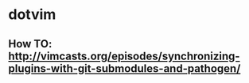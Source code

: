 # dotvim
## How TO: http://vimcasts.org/episodes/synchronizing-plugins-with-git-submodules-and-pathogen/
